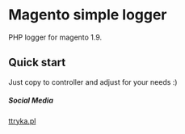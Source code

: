 # Magento simple logger

PHP logger for magento 1.9.


## Quick start

Just copy to controller and adjust for your needs :)

##### Social Media

[ttryka.pl](https://www.ttryka.pl/)


